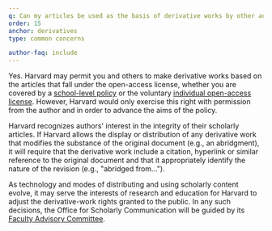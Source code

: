 ```yaml
---
q: Can my articles be used as the basis of derivative works by other authors?
order: 15
anchor: derivatives
type: common concerns

author-faq: include
---
```


Yes. Harvard may permit you and others to make derivative works based on the articles that fall under the open-access license, whether you are covered by a [school-level policy](https://osc.hul.harvard.edu/policies/) or the voluntary [individual open-access license](#individual-license). However, Harvard would only exercise this right with permission from the author and in order to advance the aims of the policy.

Harvard recognizes authors' interest in the integrity of their scholarly articles. If Harvard allows the display or distribution of any derivative work that modifies the substance of the original document (e.g., an abridgment), it will require that the derivative work include a citation, hyperlink or similar reference to the original document and that it appropriately identify the nature of the revision (e.g., "abridged from...").

As technology and modes of distributing and using scholarly content evolve, it may serve the interests of research and education for Harvard to adjust the derivative-work rights granted to the public. In any such decisions, the Office for Scholarly Communication will be guided by its [Faculty Advisory Committee](https://osc.hul.harvard.edu/about/committee/).
